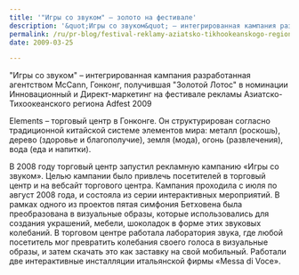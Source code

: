 ```yaml
---
title: '"Игры со звуком" – золото на фестивале'
description: '&quot;Игры со звуком&quot; – интегрированная кампания разработанная агентством McCann, Гонконг, получившая &quot;Золотой Лотос&quot; в номинации Инновационный и Директ-маркетинг на фестивале рекламы Азиатско-Тихоокеанского региона Adfest 2009'
permalink: /ru/pr-blog/festival-reklamy-aziatsko-tikhookeanskogo-regiona-adfest-2009
date: 2009-03-25

---
```


"Игры со звуком" – интегрированная кампания разработанная агентством McCann, Гонконг, получившая "Золотой Лотос" в номинации Инновационный и Директ-маркетинг на фестивале рекламы Азиатско-Тихоокеанского региона Adfest 2009

Elements – торговый центр в Гонконге. Он структурирован согласно традиционной китайской системе элементов мира: металл (роскошь), дерево (здоровье и благополучие), земля (мода), огонь (развлечения), вода (еда и напитки).

В 2008 году торговый центр запустил рекламную кампанию «Игры со звуком». Целью кампании было привлечь посетителей в торговый центр и на вебсайт торгового центра. Кампания проходила с июля по август 2008 года, и состояла из серии интерактивных мероприятий. В рамках одного из проектов пятая симфония Бетховена была преобразована в визуальные образы, которые использовались для создания украшений, мебели, шоколадок в форме этих звуковых колебаний. В торговом центре работала лаборатория звука, где любой посетитель мог превратить колебания своего голоса в визуальные образы, и затем скачать это как заставку на свой мобильный. Работали две интерактивные инсталляции итальянской фирмы «Messa di Voce».

<object width="425" height="344"><param name="movie" value="http://www.youtube.com/v/jYc2oKwCItQ&hl=ru&fs=1"></param><param name="allowFullScreen" value="true"></param><param name="allowscriptaccess" value="always"></param><embed src="http://www.youtube.com/v/jYc2oKwCItQ&amp;hl=ru&amp;fs=1" type="application/x-shockwave-flash" allowscriptaccess="always" allowfullscreen="true" width="425" height="344"></embed></object>

